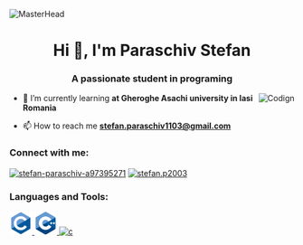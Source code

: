 ![MasterHead](https://user-images.githubusercontent.com/74038190/213910845-af37a709-8995-40d6-be59-724526e3c3d7.gif)
<h1 align="center">Hi 👋, I'm Paraschiv Stefan</h1>
<h3 align="center">A passionate student in programing</h3>
<img align="right" alt="Codign" witdh="400" height="400" src="https://user-images.githubusercontent.com/74038190/219923809-b86dc415-a0c2-4a38-bc88-ad6cf06395a8.gif">

- 🌱 I’m currently learning **at Gheroghe Asachi university in Iasi Romania**

- 📫 How to reach me **stefan.paraschiv1103@gmail.com**

<h3 align="left">Connect with me:</h3>
<p align="left">
<a href="https://linkedin.com/in/stefan-paraschiv-a97395271" target="blank"><img align="center" src="https://raw.githubusercontent.com/rahuldkjain/github-profile-readme-generator/master/src/images/icons/Social/linked-in-alt.svg" alt="stefan-paraschiv-a97395271" height="30" width="40" /></a>
<a href="https://instagram.com/stefan.p2003" target="blank"><img align="center" src="https://raw.githubusercontent.com/rahuldkjain/github-profile-readme-generator/master/src/images/icons/Social/instagram.svg" alt="stefan.p2003" height="30" width="40" /></a>
</p>

<h3 align="left">Languages and Tools:</h3>
<p align="left"> <a href="https://www.cprogramming.com/" target="_blank" rel="noreferrer"> <img src="https://raw.githubusercontent.com/devicons/devicon/master/icons/c/c-original.svg" alt="c" width="40" height="40"/> </a> <a href="https://www.w3schools.com/cpp/" target="_blank" rel="noreferrer"> <img src="https://raw.githubusercontent.com/devicons/devicon/master/icons/cplusplus/cplusplus-original.svg" alt="cplusplus" width="40" height="40"/> </a> <a href="https://www.arduino.cc" target="_blank" rel="noreferrer"> <img src="https://upload.wikimedia.org/wikipedia/commons/thumb/7/73/Arduino_IDE_logo.svg/2048px-Arduino_IDE_logo.svg.png" alt="c" width="40" height="40"/> </p>

